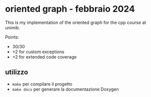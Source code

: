 # oriented graph - febbraio 2024

This is my implementation of the oriented graph for the cpp course at unimib.

Points:
- 30/30
- +2 for custom exceptions
- +2 for extended code coverage

## utilizzo

- `make` per compilare il progetto
- `make docs` per generare la documentazione Doxygen


